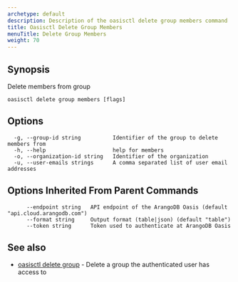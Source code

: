 ```yaml
---
archetype: default
description: Description of the oasisctl delete group members command
title: Oasisctl Delete Group Members
menuTitle: Delete Group Members
weight: 70
---
```

## Synopsis
Delete members from group

```
oasisctl delete group members [flags]
```

## Options
```
  -g, --group-id string          Identifier of the group to delete members from
  -h, --help                     help for members
  -o, --organization-id string   Identifier of the organization
  -u, --user-emails strings      A comma separated list of user email addresses
```

## Options Inherited From Parent Commands
```
      --endpoint string   API endpoint of the ArangoDB Oasis (default "api.cloud.arangodb.com")
      --format string     Output format (table|json) (default "table")
      --token string      Token used to authenticate at ArangoDB Oasis
```

## See also
* [oasisctl delete group](delete-group.md)	 - Delete a group the authenticated user has access to

